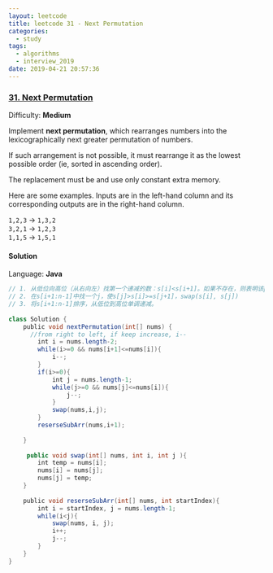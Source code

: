 ```yaml
---
layout: leetcode
title: leetcode 31 - Next Permutation
categories:
  - study
tags:
  - algorithms
  - interview_2019
date: 2019-04-21 20:57:36
---
```


### [31\. Next Permutation](https://leetcode.com/problems/next-permutation/)

Difficulty: **Medium**


Implement **next permutation**, which rearranges numbers into the lexicographically next greater permutation of numbers.

If such arrangement is not possible, it must rearrange it as the lowest possible order (ie, sorted in ascending order).

The replacement must be and use only constant extra memory.

Here are some examples. Inputs are in the left-hand column and its corresponding outputs are in the right-hand column.

`1,2,3` → `1,3,2`  
`3,2,1` → `1,2,3`  
`1,1,5` → `1,5,1`


#### Solution

Language: **Java**

```java
// 1. 从低位向高位（从右向左）找第一个递减的数：s[i]<s[i+1]。如果不存在，则表明该permutation已经最大，next permutation为当前序列的逆序。
// 2. 在s[i+1:n-1]中找一个j，使s[j]>s[i]>=s[j+1]，swap(s[i], s[j])
// 3. 将s[i+1:n-1]排序，从低位到高位单调递减。
​
class Solution {
    public void nextPermutation(int[] nums) {
      //from right to left, if keep increase, i--
        int i = nums.length-2;
        while(i>=0 && nums[i+1]<=nums[i]){
            i--;
        }
        if(i>=0){
            int j = nums.length-1;
            while(j>=0 && nums[j]<=nums[i]){
                j--;
            }
            swap(nums,i,j);
        }
        reserseSubArr(nums,i+1);
​
    }
    
     public void swap(int[] nums, int i, int j ){
        int temp = nums[i];
        nums[i] = nums[j];
        nums[j] = temp;
    }
​
    public void reserseSubArr(int[] nums, int startIndex){
        int i = startIndex, j = nums.length-1;
        while(i<j){
            swap(nums, i, j);
            i++;
            j--;
        }
    }
}
```